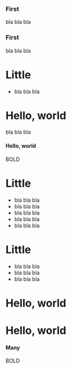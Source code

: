 ### First
bla bla bla

### First
bla bla bla

# Little

- bla bla bla


# Hello, world
bla bla bla


#### Hello, world

BOLD

# Little

- bla bla bla
- bla bla bla
- bla bla bla
- bla bla bla
- bla bla bla

# Little

- bla bla bla
- bla bla bla
- bla bla bla

# Hello, world
# Hello, world



#### Many

BOLD
